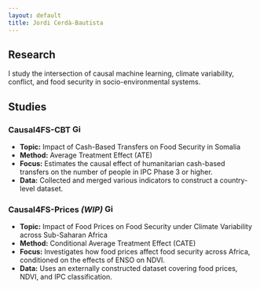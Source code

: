 ```yaml
---
layout: default
title: Jordi Cerdà-Bautista
---
```


<section class="sections">
<h1>Research</h1>
<p>I study the intersection of causal machine learning, climate variability, conflict, and food security in socio-environmental systems.</p>

<h2>Studies</h2>

<h3>Causal4FS-CBT <a class="links" href="https://github.com/jordicbau/Causal4FS-CBT" target="_blank"><img src="{{ '/assets/images/github.png' | relative_url }}" alt="GitHub" height="17"></a></h3>
<ul>
  <li><strong>Topic:</strong> Impact of Cash-Based Transfers on Food Security in Somalia</li>
  <li><strong>Method:</strong> Average Treatment Effect (ATE)</li>
  <li><strong>Focus:</strong> Estimates the causal effect of humanitarian cash-based transfers on the number of people in IPC Phase 3 or higher.</li>
  <li><strong>Data:</strong> Collected and merged various indicators to construct a country-level dataset.</li>
</ul>

<h3> Causal4FS-Prices <em>(WIP)</em> <a class="links" href="https://github.com/jordicbau/Causal4FS-Prices" target="_blank"><img src="{{ '/assets/images/github.png' | relative_url }}" alt="GitHub" height="17"></a></h3>
<ul>
  <li><strong>Topic:</strong> Impact of Food Prices on Food Security under Climate Variability across Sub-Saharan Africa</li>
  <li><strong>Method:</strong> Conditional Average Treatment Effect (CATE)</li>
  <li><strong>Focus:</strong> Investigates how food prices affect food security across Africa, conditioned on the effects of ENSO on NDVI. </li>
  <li><strong>Data:</strong> Uses an externally constructed dataset covering food prices, NDVI, and IPC classification.</li>
</ul>

</section>
